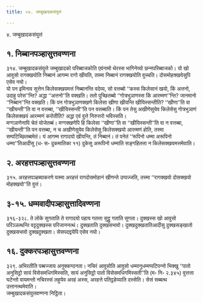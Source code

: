 ```yaml
---
title: ०४. जम्बुखादकसंयुत्तं

---
```

४. जम्बुखादकसंयुत्तं  


## १. निब्बानपञ्हासुत्तवण्णना

३१४. जम्बुखादकसंयुत्ते जम्बुखादको परिब्बाजकोति एवंनामो थेरस्स भागिनेय्यो छन्‍नपरिब्बाजको। यो खो आवुसो रागक्खयोति निब्बानं आगम्म रागो खीयति, तस्मा निब्बानं रागक्खयोति वुच्‍चति। दोसमोहक्खयेसुपि एसेव नयो।  
यो पन इमिनाव सुत्तेन किलेसक्खयमत्तं निब्बानन्ति वदेय्य, सो वत्तब्बो ‘‘कस्स किलेसानं खयो, किं अत्तनो, उदाहु परेस’’न्ति? अद्धा ‘‘अत्तनो’’ति वक्खति। ततो पुच्छितब्बो ‘‘गोत्रभुञाणस्स किं आरम्मण’’न्ति? जानमानो ‘‘निब्बान’’न्ति वक्खति। किं पन गोत्रभुञाणक्खणे किलेसा खीणा खीयन्ति खीयिस्सन्तीति? ‘‘खीणा’’ति वा ‘‘खीयन्ती’’ति वा न वत्तब्बा, ‘‘खीयिस्सन्ती’’ति पन वत्तब्बाति। किं पन तेसु अखीणेसुयेव किलेसेसु गोत्रभुञाणं किलेसक्खयं आरम्मणं करोतीति? अद्धा एवं वुत्ते निरुत्तरो भविस्सति।  
मग्गञाणेनापि चेतं योजेतब्बं। मग्गक्खणेपि हि किलेसा ‘‘खीणा’’ति वा ‘‘खीयिस्सन्ती’’ति वा न वत्तब्बा, ‘‘खीयन्ती’’ति पन वत्तब्बा, न च अखीणेसुयेव किलेसेसु किलेसक्खयो आरम्मणं होति, तस्मा सम्पटिच्छितब्बमेतं। यं आगम्म रागादयो खीयन्ति, तं निब्बानं। तं पनेतं ‘‘रूपिनो धम्मा अरूपिनो धम्मा’’तिआदीसु (ध॰ स॰ दुकमातिका ११) दुकेसु अरूपिनो धम्माति सङ्गहितत्ता न किलेसक्खयमत्तमेवाति।  


## २. अरहत्तपञ्हासुत्तवण्णना

३१५. अरहत्तपञ्हब्याकरणे यस्मा अरहत्तं रागदोसमोहानं खीणन्ते उप्पज्‍जति, तस्मा ‘‘रागक्खयो दोसक्खयो मोहक्खयो’’ति वुत्तं।  


## ३-१५. धम्मवादीपञ्हासुत्तादिवण्णना

३१६-३२८. ते लोके सुगताति ते रागादयो पहाय गतत्ता सुट्ठु गताति सुगता। दुक्खस्स खो आवुसो परिञ्‍ञत्थन्ति वट्टदुक्खस्स परिजाननत्थं। दुक्खताति दुक्खसभावो। दुक्खदुक्खतातिआदीसु दुक्खसङ्खातो दुक्खसभावो दुक्खदुक्खता। सेसपदद्वयेपि एसेव नयो।  


## १६. दुक्‍करपञ्हासुत्तवण्णना

३२९. अभिरतीति पब्बज्‍जाय अनुक्‍कण्ठनता। नचिरं आवुसोति आवुसो धम्मानुधम्मप्पटिपन्‍नो भिक्खु ‘‘पातो अनुसिट्ठो सायं विसेसमधिगमिस्सति, सायं अनुसिट्ठो पातो विसेसमधिगमिस्सती’’ति (म॰ नि॰ २.३४५) वुत्तत्ता घटेन्तो वायमन्तो नचिरस्सं लहुयेव अरहं अस्स, अरहत्ते पतिट्ठहेय्याति दस्सेति। सेसं सब्बत्थ उत्तानत्थमेवाति।  
जम्बुखादकसंयुत्तवण्णना निट्ठिता।  